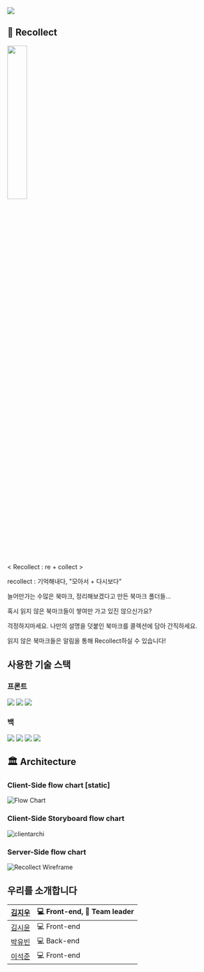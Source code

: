 <img src="https://img.shields.io/badge/PROJECT-RECOLLECT-blue?style=for-the-badge" >

## 📝 Recollect
<img src="https://user-images.githubusercontent.com/54028005/122155197-6c7b2b80-cea1-11eb-9934-7ea04e23ef29.png" width="30%">

< Recollect : re + collect > <br />

recollect : 기억해내다, "모아서  + 다시보다" <br />

늘어만가는 수많은 북마크, 정리해보겠다고 만든 북마크 폴더들... <br />

혹시 읽지 않은 북마크들이 쌓여만 가고 있진 않으신가요? <br />

걱정하지마세요. 나만의 설명을 덧붙인 북마크를 콜렉션에 담아 간직하세요.<br />

읽지 않은 북마크들은 알림을 통해 Recollect하실 수 있습니다!

## 사용한 기술 스택
### 프론트

<img src="https://img.shields.io/badge/FRONT-JAVASCRIPT-yellow?style=for-the-badge&logo=javascript" >
<img src="https://img.shields.io/badge/FRONT-REACT-skyblue?style=for-the-badge&logo=react" >
<img src="https://img.shields.io/badge/FRONT-REACTROUTERDOM-skyblue?style=for-the-badge&logo=react" >

### 백

<img src="https://img.shields.io/badge/BACK-NODE.JS-teal?style=for-the-badge&logo=nodedotjs" >
<img src="https://img.shields.io/badge/BACK-EXPRESS-white?style=for-the-badge" >
<img src="https://img.shields.io/badge/BACK-Mysql-orange?style=for-the-badge&logo=mysql" >


<img src="https://user-images.githubusercontent.com/76909552/122406074-890b8680-cfbb-11eb-89f4-0a2c69246bb5.png" >

## 🏛 Architecture

### Client-Side flow chart [static]
![Flow Chart](https://user-images.githubusercontent.com/54028005/121215575-1b74a180-c8bb-11eb-9b17-4000b172e993.jpg)

### Client-Side Storyboard flow chart
![clientarchi](https://user-images.githubusercontent.com/54028005/121322771-3a6e4480-c94a-11eb-8798-c96e41b80cd4.png)

### Server-Side flow chart
![Recollect Wireframe](https://user-images.githubusercontent.com/54028005/122412558-a1ca6b00-cfc0-11eb-9f55-bb00050e8e78.jpg)

## 우리를 소개합니다

| [김지우](https://github.com/zuzokim)  | 💻 Front-end, 🌟 Team leader  |
| ------- | ----- |
| [김시윤](https://github.com/siyooonkim) | 💻 Front-end |
| [박유빈](https://github.com/Justicexx0099) | 💻 Back-end |
| [이석준](https://github.com/CodingGorani) | 💻 Front-end |







